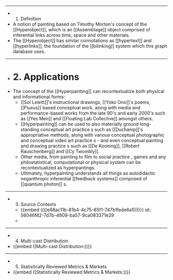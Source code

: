 - ---
- 1. Definition
- A notion of painting based on Timothy Morton's concept of the [[Hyperobject]], which is an [[Assemblage]] object comprised of inferential links across time, space and other materials.
- The [[Hyperobject]] has similar connotations as [[hypertext]] and [[hyperlinks]], the foundation of the [[bilinking]] system which this graph database uses.
- ---
- # 2. Applications
- The concept of the [[Hyperpainting]] can recontextualize both physical and informational forms:
	- [[Sol Lewitt]]'s instructional drawings, [[Yoko Ono]]'s poems, [[Fluxus]] based conceptual work, along with media and performance-based works from the late 90's and early 2000's such as [[Yes Men]] and [[Floating Lab Collective]] amongst others.
	- [[Hyperpainting]] can be used to also materially ground long-standing conceptual art practice s such as [[Duchamp]]'s appropriative methods, along with various conceptual photographic and conceptual video art practice s - and even conceptual painting and drawing practice s such as [[De Kooning]], [[Robert Rauschenberg]] and [[Cy Twombly]].
	- Other media, from painting to film to social practice , games and any philostatistical, computational or physical system can be recontextualized as hyperpantings.
	- Ultimately, hyperpainting understands all things as autodidactic neganthropic inferential [[feedback systems]] composed of [[quantum photon]] s.
- ---
- 3. Source Contexts
	- {{embed  ((((e68ac11b-81b4-4c75-85f1-747b1fede6a1))))}}
	  id:: 56046f42-7d7b-4809-ba57-9ca083371e29
	-
- ---
- 4. Multi-cast Distribution
- {{embed  ((Multi-cast Distribution:))}}
- ---
- 5. Statistically Reviewed Metrics & Markets
- {{embed  ((Statistically Reviewed Metrics & Markets:))}}